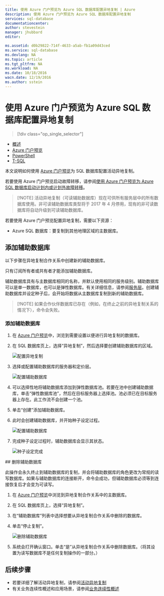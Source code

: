 ```yaml
---
title: 使用 Azure 门户预览为 Azure SQL 数据库配置异地复制 | Azure
description: 使用 Azure 门户预览为 Azure SQL 数据库配置异地复制
services: sql-database
documentationcenter: 
author: stevestein
manager: jhubbard
editor: 

ms.assetid: d0b29822-714f-4633-a5ab-fb1a09d43ced
ms.service: sql-database
ms.devlang: NA
ms.topic: article
ms.tgt_pltfrm: NA
ms.workload: NA
ms.date: 10/18/2016
wacn.date: 12/19/2016
ms.author: sstein
---
```


# 使用 Azure 门户预览为 Azure SQL 数据库配置异地复制

> [!div class="op_single_selector"]
- [概述](./sql-database-geo-replication-overview.md)
- [Azure 门户预览](./sql-database-geo-replication-portal.md)
- [PowerShell](./sql-database-geo-replication-powershell.md)
- [T-SQL](./sql-database-geo-replication-transact-sql.md)

本文说明如何使用 [Azure 门户预览](http://portal.azure.cn)为 SQL 数据库配置活动异地复制。

若要使用 Azure 门户预览启动故障转移，请参阅[使用 Azure 门户预览为 Azure SQL 数据库启动计划内或计划外故障转移](./sql-database-geo-replication-failover-portal.md)。

>[!NOTE] 活动异地复制（可读辅助数据库）现在可供所有服务层中的所有数据库使用。非可读辅助数据库类型将于 2017 年 4 月停用，现有的非可读数据库将自动升级到可读辅助数据库。

若要使用 Azure 门户预览配置异地复制，需要以下资源：

* Azure SQL 数据库：要复制到其他地理区域的主数据库。

## 添加辅助数据库
以下步骤在异地复制合作关系中创建新的辅助数据库。

只有订阅所有者或共有者才能添加辅助数据库。

辅助数据库具有与主数据库相同的名称，并默认使用相同的服务级别。辅助数据库可以是单一数据库，也可以是弹性数据库。有关详细信息，请参阅[服务层](./sql-database-service-tiers.md)。创建辅助数据库并设定种子后，会开始将数据从主数据库复制到新的辅助数据库。

> [!NOTE] 如果合作伙伴数据库已存在（例如，在终止之前的异地复制关系的情况下），命令会失败。

### 添加辅助数据库
1. 在 [Azure 门户预览](http://portal.azure.cn)中，浏览到需要设置以便进行异地复制的数据库。
2. 在 SQL 数据库页上，选择“异地复制”，然后选择要创建辅助数据库的区域。

    ![配置异地复制](./media/sql-database-geo-replication-portal/configure-geo-replication.png)  

3. 选择或配置辅助数据库的服务器和定价层。

    ![配置辅助数据库](./media/sql-database-geo-replication-portal/create-secondary.png)  

4. 可以选择性地将辅助数据库添加到弹性数据库池。若要在池中创建辅助数据库，单击“弹性数据库池”，然后在目标服务器上选择池。池必须已在目标服务器上存在。此工作流不会创建一个池。
5. 单击“创建”添加辅助数据库。
6. 此时会创建辅助数据库，并开始种子设定过程。

    ![配置辅助数据库](./media/sql-database-geo-replication-portal/seeding0.png)  

7. 完成种子设定过程时，辅助数据库会显示其状态。

    ![种子设定完成](./media/sql-database-geo-replication-portal/seeding-complete.png)  

##<a name="remove-secondary-database"></a> 删除辅助数据库

此操作会永久终止到辅助数据库的复制，并会将辅助数据库的角色更改为常规的读写数据库。如果与辅助数据库的连接断开，命令会成功，但辅助数据库必须等到连接恢复后才会变为可读写。

1. 在 [Azure 门户预览](http://portal.azure.cn)中浏览到异地复制合作关系中的主数据库。
2. 在 SQL 数据库页上，选择“异地复制”。
3. 在“辅助数据库”列表中选择想要从异地复制合作关系中删除的数据库。
4. 单击“停止复制”。

    ![删除辅助数据库](./media/sql-database-geo-replication-portal/remove-secondary.png)  

5. 系统会打开确认窗口。单击“是”从异地复制合作关系中删除数据库。（将其设置为读写数据库不是任何复制操作的一部分。）

## 后续步骤
- 若要详细了解活动异地复制，请参阅[活动异地复制](./sql-database-geo-replication-overview.md)
- 有关业务连续性概述和应用场景，请参阅[业务连续性概述](./sql-database-business-continuity.md)

<!---HONumber=Mooncake_1212_2016-->